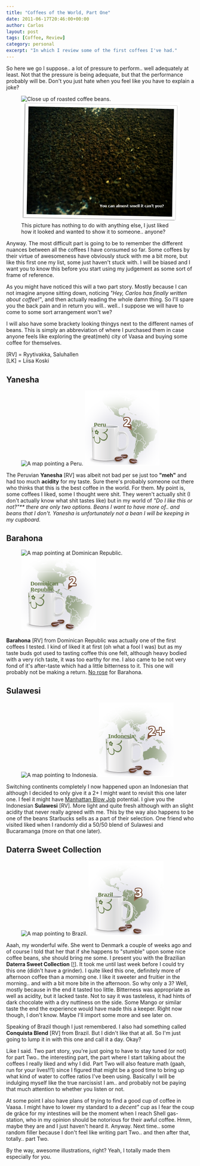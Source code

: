```yaml
---
title: "Coffees of the World, Part One"
date: 2011-06-17T20:46:00+00:00
author: Carlos
layout: post
tags: [Coffee, Review]
category: personal
excerpt: "In which I review some of the first coffees I've had."
---
```

So here we go I suppose.. a lot of pressure to perform.. well adequately at least. Not that the pressure is being adequate, but that the performance probably will be. Don't you just hate when you feel like you have to explain a joke?

<figure>
    <img class="js-lazy-load" data-original="/assets/posts/2011/06/beany.png" alt="Close up of roasted coffee beans.">
  <noscript>
    <img src="/assets/posts/2011/06/beany.png" alt="Close up of roasted coffee beans.">
  </noscript>
  <figcaption>This picture has nothing to do with anything else, I just liked how it looked and wanted to show it to someone.. anyone?</figcaption>
</figure>

Anyway. The most difficult part is going to be to remember the different nuances between all the coffees I have consumed so far. Some coffees by their virtue of awesomeness have obviously stuck with me a bit more, but like this first one my list, some just haven't stuck with. I will be biased and I want you to know this before you start using my judgement as some sort of frame of reference.

As you might have noticed this will a two part story. Mostly because I can not imagine anyone sitting down, noticing *"Hey, Carlos has finally written about coffee!"*, and then actually reading the whole damn thing. So I'll spare you the back pain and in return you will.. well.. I suppose we will have to come to some sort arrangement won't we?

I will also have some brackety looking thingys next to the different names of beans. This is simply an abbreviation of where I purchased them in case anyone feels like exploring the great(meh) city of Vaasa and buying some coffee for themselves.
  
[RV] = Ryytivakka, Saluhallen  
[LK] = Liisa Koski

## Yanesha

<figure class="aside-image">
    <img class="js-lazy-load" data-original="/assets/posts/2011/06/peru.png" alt="A map pointing a Peru.">
  <noscript>
    <img src="/assets/posts/2011/06/peru.png" alt="A map pointing a Peru.">
  </noscript>
</figure>

The Peruvian **Yanesha** [RV] was albeit not bad per se just too **"meh"** and had too much **acidity** for my taste. Sure there's probably someone out there who thinks that this is the best coffee in the world. For them. My point is, some coffees I liked, some I thought were shit. They weren't actually shit (I don't actually know what shit tastes like) but in my world of <span style="font-style: italic;">"Do I like this or not?"** there are only two options. Beans I want to have more of.. and beans that I don't. Yanesha is unfortunately not a bean I will be keeping in my cupboard.

## Barahona

<figure class="aside-image">
    <img class="js-lazy-load" data-original="/assets/posts/2011/06/dom-rep.png" alt="A map pointing at Dominican Republic.">
  <noscript>
    <img src="/assets/posts/2011/06/dom-rep.png" alt="A map pointing at Dominican Republic.">
  </noscript>
</figure>

**Barahona** [RV] from Dominican Republic was actually one of the first coffees I tested. I kind of liked it at first (oh what a fool I was) but as my taste buds got used to tasting coffee this one felt, although heavy bodied with a very rich taste, it was too earthy for me. I also came to be not very fond of it's after-taste which had a little bitterness to it. This one will probably not be making a return. [No rose](http://en.wikipedia.org/wiki/The_Bachelor_%28TV_series%29) for Barahona.

## Sulawesi

<figure class="aside-image">
    <img class="js-lazy-load" data-original="/assets/posts/2011/06/indonesia-2.png" alt="A map pointing to Indonesia.">
  <noscript>
    <img src="/assets/posts/2011/06/indonesia-2.png" alt="A map pointing to Indonesia.">
  </noscript>
</figure>

Switching continents completely I now happened upon an Indonesian that although I decided to only give it a 2+ I might want to revisit this one later one. I feel it might have [Manhattan Blow Job](http://fiinixdesign.blogspot.com/2011/05/nine-days-later.html) potential. I give you the Indonesian **Sulawesi** [RV]. More light and quite fresh although with an slight acidity that never really agreed with me. This by the way also happens to be one of the beans Starbucks sells as a part of their selection. One friend who visited liked when I randomly did a 50/50 blend of Sulawesi and Bucaramanga (more on that one later).

## Daterra Sweet Collection

<figure class="aside-image">
    <img class="js-lazy-load" data-original="/assets/posts/2011/06/brazil.png" alt="A map pointing to Brazil.">
  <noscript>
    <img src="/assets/posts/2011/06/brazil.png" alt="A map pointing to Brazil.">
  </noscript>
</figure>

Aaah, my wonderful wife. She went to Denmark a couple of weeks ago and of course I told that her that if she happens to "stumble" upon some nice coffee beans, she should bring me some. I present you with the Brazilian **Daterra Sweet Collection** [[!](http://www.coffeecollective.dk/)]. It took me until last week before I could try this one (didn't have a grinder). I quite liked this one, definitely more of afternoon coffee than a morning one. I like it sweeter and fruitier in the morning.. and with a bit more bite in the afternoon. So why only a 3? Well, mostly because in the end it tasted too little. Bitterness was appropriate as well as acidity, but it lacked taste. Not to say it was tasteless, it had hints of dark chocolate with a dry nuttiness on the side. Some Mango or similar taste the end the experience would have made this a keeper. Right now though, I don't know. Maybe I'll import some more and see later on.

Speaking of Brazil though I just remembered. I also had something called **Conquista Blend** [RV] from Brazil. But I didn't like that at all. So I'm just going to lump it in with this one and call it a day. Okay?

Like I said. Two part story, you're just going to have to stay tuned (or not) for part Two.. the interesting part, the part where I start talking about the coffees I really liked and why I did. Part Two will also feature math (gaah, run for your lives!!1) since I figured that might be a good time to bring up what kind of water to coffee ratios I've been using. Basically I will be indulging myself like the true narcissist I am.. and probably not be paying that much attention to whether you listen or not.

At some point I also have plans of trying to find a good cup of coffee in Vaasa. I might have to lower my standard to a *decent"* cup as I fear the coup de grâce for my intestines will be the moment when I reach Shell gas-station, who in my opinion should be notorious for their awful coffee. Hmm, maybe they are and I just haven't heard it. Anyway. Next time.. some random filler because I don't feel like writing part Two.. and then after that, totally.. part Two.

By the way, awesome illustrations, right? Yeah, I totally made them especially for you.
